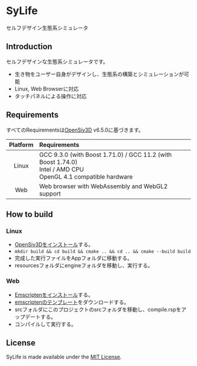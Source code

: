 # SyLife
セルフデザイン生態系シミュレータ

## Introduction
セルフデザインな生態系シミュレータです。
- 生き物をユーザー自身がデザインし、生態系の構築とシミュレーションが可能
- Linux, Web Browserに対応
- タッチパネルによる操作に対応

## Requirements
すべてのRequirementsは[OpenSiv3D](https://github.com/Siv3D/OpenSiv3D) v6.5.0に基づきます。

|Platform|Requirements|
|:------------------:|:------------------------------|
|Linux|GCC 9.3.0 (with Boost 1.71.0) / GCC 11.2 (with Boost 1.74.0)<br>Intel / AMD CPU<br>OpenGL 4.1 compatible hardware|
|Web|Web browser with WebAssembly and WebGL2 support|

## How to build

### Linux
- [OpenSiv3Dをインストール](https://siv3d.github.io/ja-jp/)する。
- `mkdir build && cd build && cmake .. && cd .. && cmake --build build`
- 完成した実行ファイルをAppフォルダに移動する。
- resourcesフォルダにengineフォルダを移動し、実行する。

### Web
- [Emscriptenをインストール](https://emscripten.org/docs/getting_started/downloads.html)する。
- [emscriptenのテンプレート](https://github.com/sknjpn/OpenSiv3DForWeb-VSCode)をダウンロードする。
- srcフォルダにこのプロジェクトのsrcフォルダを移動し、compile.rspをアップデートする。
- コンパイルして実行する。

## License
SyLife is made available under the [MIT License](LICENSE).
